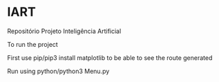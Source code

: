 # IART
Repositório Projeto Inteligência Artificial 

To run the project 

First use pip/pip3 install matplotlib to be able to see the route generated 

Run using python/python3 Menu.py  